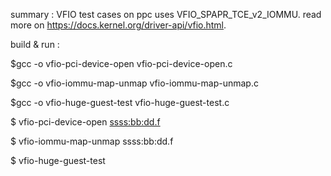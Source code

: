 summary :
VFIO test cases on ppc uses VFIO_SPAPR_TCE_v2_IOMMU.
read more on https://docs.kernel.org/driver-api/vfio.html.

build & run :

$gcc -o vfio-pci-device-open vfio-pci-device-open.c

$gcc -o vfio-iommu-map-unmap vfio-iommu-map-unmap.c

$gcc -o vfio-huge-guest-test vfio-huge-guest-test.c

$ vfio-pci-device-open <iommu group id> <ssss:bb:dd.f>

$ vfio-iommu-map-unmap ssss:bb:dd.f 

$ vfio-huge-guest-test <iommu group id>
